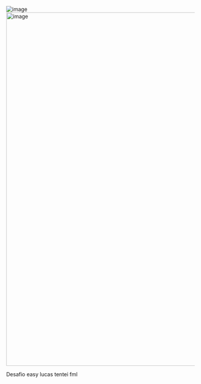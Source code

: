 ![image](https://github.com/user-attachments/assets/a45b2fa5-0a17-440b-8719-bd0e8de45735)
<img width="944" alt="image" src="https://github.com/user-attachments/assets/50c850df-1271-4784-83f9-613aa4453cf8" />

Desafio easy lucas tentei fml